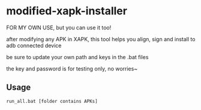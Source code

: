 # modified-xapk-installer
FOR MY OWN USE, but you can use it too!

after modifying any APK in XAPK, this tool helps you align, sign and install to adb connected device

be sure to update your own path and keys in the .bat files

the key and password is for testing only, no worries~

## Usage
`run_all.bat [folder contains APKs]`
